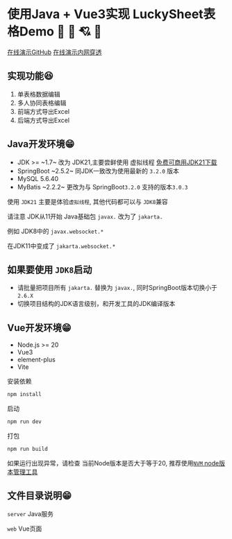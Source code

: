 # 使用Java + Vue3实现 LuckySheet表格Demo 💓 💞 💘 💖

[在线演示GitHub](https://liyang-it.github.io/LuckySheet-Java/#/)
[在线演示内网穿透](http://120.78.134.13/sheet)

## 实现功能😆
1. 单表格数据编辑
2. 多人协同表格编辑
3. 前端方式导出Excel
4. 后端方式导出Excel


## Java开发环境😁
* JDK >= ~1.7~ 改为 JDK21,主要尝鲜使用 虚拟线程 [免费可商用JDK21下载](https://bell-sw.com/pages/downloads/#jdk-21-lts)
* SpringBoot ~2.5.2~ 同JDK一致改为使用最新的 `3.2.0` 版本
* MySQL 5.6.40
* MyBatis ~2.2.2~ 更改为与 SpringBoot`3.2.0` 支持的版本`3.0.3`

使用 `JDK21` 主要是体验`虚拟线程`, 其他代码都可以与 `JDK8`兼容

请注意 JDK从11开始 Java基础包 `javax.` 改为了 `jakarta.`

例如 JDK8中的 `javax.websocket.*`

在JDK11中变成了 `jakarta.websocket.*`

## 如果要使用 `JDK8`启动 

* 请批量把项目所有 `jakarta.` 替换为 `javax.`, 同时SpringBoot版本切换小于 `2.6.X`
* 切换项目结构的JDK语言级别，和开发工具的JDK编译版本


## Vue开发环境😁
* Node.js >= 20
* Vue3
* element-plus
* Vite

安装依赖
```cmd
npm install
```
启动
```cmd
npm run dev
```

打包
```cmd
npm run build
```
如果运行出现异常，请检查 当前Node版本是否大于等于20, 推荐使用[`NVM` node版本管理工具](https://blog.csdn.net/qq_40739917/article/details/134822473)


## 文件目录说明😁
`server` Java服务

`web` Vue页面

